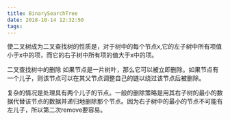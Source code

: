 ```yaml
---
title: BinarySearchTree
date: 2018-10-14 12:32:50
tags:
---
```


使二叉树成为二叉查找树的性质是，对于树中的每个节点x,它的左子树中所有项值小于x中的项，而它的右子树中所有项的值大于x中的项。

二叉查找树中的删除
如果节点是一片树叶，那么它可以被立即删除。如果节点有一个儿子，则该节点可以在其父节点调整自己的链以绕过该节点后被删除。

复杂的情况是处理具有两个儿子的节点。一般的删除策略是用其右子树的最小的数据代替该节点的数据并递归地删除那个节点。因为右子树中的最小的节点不可能有左儿子，所以第二次remove要容易。